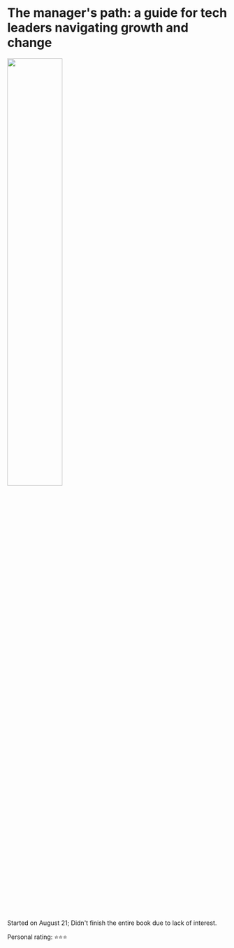 # The manager's path: a guide for tech leaders navigating growth and change

<img src="https://images-na.ssl-images-amazon.com/images/S/compressed.photo.goodreads.com/books/1484107737i/33369254.jpg" width="50%">


Started on August 21; Didn't finish the entire book due to lack of interest.

Personal rating: ⭐⭐⭐